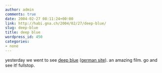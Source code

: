 ```yaml
---
author: admin
comments: true
date: 2004-02-27 08:11:24+00:00
link: http://habi.gna.ch/2004/02/27/deep-blue/
slug: deep-blue
title: deep blue
wordpress_id: 450
categories:
- none
---
```


yesterday we went to see [deep blue](http://www.deepbluethemovie.com/) ([german site](http://www.deepblue-derfilm.de)).
an amazing film. go and see it!
fullstop.
